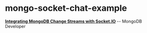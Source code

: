 # **mongo-socket-chat-example**

**[Integrating MongoDB Change Streams with Socket.IO](https://www.mongodb.com/developer/products/mongodb/mongo-socket-chat-example/#integrating-mongodb)** -- MongoDB Developer
